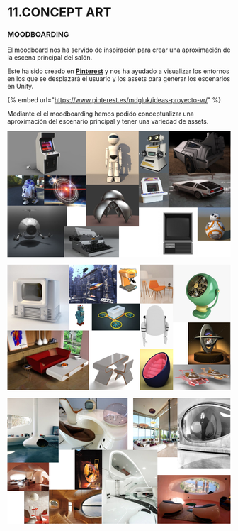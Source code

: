 # 11.CONCEPT ART

### MOODBOARDING

El moodboard nos ha servido de inspiración para crear una aproximación de la escena principal del salón.

Este ha sido creado en [**Pinterest**](https://www.pinterest.es/mdgluk/ideas-proyecto-vr/) y nos ha ayudado a visualizar los entornos en los que se desplazará el usuario y los assets para generar los escenarios en Unity.

{% embed url="https://www.pinterest.es/mdgluk/ideas-proyecto-vr/" %}

Mediante el el moodboarding hemos podido conceptualizar una aproximación del escenario principal y tener una variedad de assets.

![](.gitbook/assets/press-vr-concept-art-escenarios-2.png)

![](.gitbook/assets/press-vr-concept-art-escenarios.png)

![](.gitbook/assets/press-vr-concept-art-escenarios-1.png)

